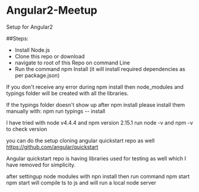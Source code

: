 # Angular2-Meetup
Setup for Angular2

##Steps:
* Install Node.js
* Clone this repo or download
* navigate to root of this Repo on command Line
* Run the command npm Install (it will install required dependencies as per package.json)

If you don't receive any error during npm install 
then node_modules and typings folder will be created with all the libraries.

If the typings folder doesn't show up after npm install please install them manually with:
npm run typings -- install

I have tried with node v4.4.4 and npm version 2.15.1
run node -v and npm -v to check version

you can do the setup cloning angular quickstart repo as well
https://github.com/angular/quickstart

Angular quickstart repo is having libraries used for testing as well which I have removed for simplicity.

after settingup node modules with npn install then run command npm start
npm start will compile ts to js and will run a local node server
